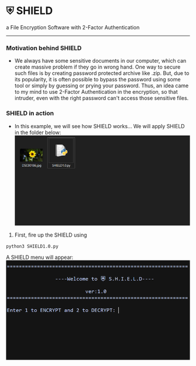 # ⛨ SHIELD
 a File Encryption Software with 2-Factor Authentication

---
### Motivation behind SHIELD
- We always have some sensitive documents in our computer, which can create massive problem if they go in wrong hand. One way to secure such files is by creating password protected archive like .zip. But, due to its popularity, it is often possible to bypass the password using some tool or simply by guessing or prying your password. Thus, an idea came to my mind to use 2-Factor Authentication in the encryption, so that intruder, even with the right password can't access those sensitive files.

### SHIELD in action
- In this example, we will see how SHIELD works...
  We will apply SHIELD in the folder below:
![FolderBefore](./Demo/Folder.PNG?raw=true)

1. First, fire up the SHIELD using 
```
python3 SHIELD1.0.py
```
A SHIELD menu will appear:
![menu](./Demo/S1.PNG?raw=true)
